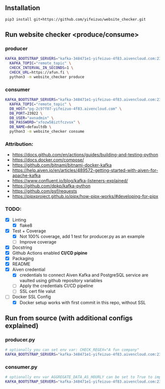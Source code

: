 ## Installation
```bash
pip3 install git+https://github.com/yifeizuo/website_checker.git
```

## Run website checker <produce/consume>
### producer
```bash
KAFKA_BOOTSTRAP_SERVERS="kafka-348471e1-yifeizuo-4f83.aivencloud.com:23924" \
  KAFKA_TOPIC="remote_topic" \
  CHECK_INTERVAL_IN_SECONDS=1 \
  CHECK_URL=https://afun.fi \
  python3 -m website_checker produce
```

### consumer
```bash
KAFKA_BOOTSTRAP_SERVERS="kafka-348471e1-yifeizuo-4f83.aivencloud.com:23924" \
  KAFKA_TOPIC="remote_topic" \
  DB_HOST="pg-2c97f07-yifeizuo-4f83.aivencloud.com" \
  DB_PORT=23922 \
  DB_USER="avnadmin" \
  DB_PASSWORD="xfozw58iztfczvsx" \
  DB_NAME=defaultdb \
  python3 -m website_checker consume
```

### Attribution:
- https://docs.github.com/en/actions/guides/building-and-testing-python
- https://docs.docker.com/compose/
- https://github.com/bitnami/bitnami-docker-kafka
- https://help.aiven.io/en/articles/489572-getting-started-with-aiven-for-apache-kafka
- https://www.confluent.io/blog/kafka-listeners-explained/
- https://github.com/dpkp/kafka-python
- https://github.com/psf/requests
- https://pipxproject.github.io/pipx/how-pipx-works/#developing-for-pipx

### TODO:
- [x] Linting
   - [x] flake8 
- [x] Test +  Coverage
   - [x] Not 100% coverage, add 1 test for producer.py as an example
   - [ ] Improve coverage
- [x] Docstring
- [x] Github Actions enabled **CI/CD pipine**
- [x] Packaging 
- [X] README
- [X] Aiven credential
   - [x] credentials to connect Aiven Kafka and PostgreSQL service are vaulted using github repository variables 
   - [ ] Apply the credentials CI/CD pipeline
   - [ ] SSL cert file valut
- [ ] Docker SSL Config
   - [x] Docker setup works with first commit in this repo, without SSL

## Run from source (with additional configs explained)
### producer.py

```bash
# optionally you can set env var: CHECK_REGEX="A fun company"
KAFKA_BOOTSTRAP_SERVERS="kafka-348471e1-yifeizuo-4f83.aivencloud.com:23924" KAFKA_TOPIC="remote_topic" CHECK_INTERVAL_IN_SECONDS=1 CHECK_URL=https://afun.fi python website_checker/producer.py
```

### consumer.py

```bash
# optionally env var AGGREGATE_DATA_AS_HOURLY can be set to True to improve DB performance while storing less data 
KAFKA_BOOTSTRAP_SERVERS="kafka-348471e1-yifeizuo-4f83.aivencloud.com:23924" KAFKA_TOPIC="remote_topic" DB_HOST="pg-2c97f07-yifeizuo-4f83.aivencloud.com" DB_PORT=23922 DB_USER="avnadmin" DB_PASSWORD="xfozw58iztfczvsx" DB_NAME=defaultdb AGGREGATE_DATA_AS_HOURLY=FALSE python website_checker/consumer.py
```
